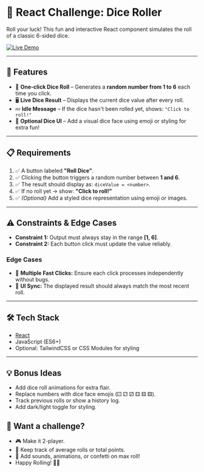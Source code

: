 # 🎲 React Challenge: Dice Roller

Roll your luck! This fun and interactive React component simulates the roll of a classic 6-sided dice.

[![Live Demo](https://img.shields.io/badge/Live%20Demo-Click%20Here-brightgreen?style=for-the-badge&logo=vercel)](https://your-live-demo-link.netlify.app/) 

---

## 🚀 Features

- 🎯 **One-click Dice Roll** – Generates a **random number from 1 to 6** each time you click.
- 🖥️ **Live Dice Result** – Displays the current dice value after every roll.
- 💤 **Idle Message** – If the dice hasn't been rolled yet, shows: `"Click to roll!"`
- 🎲 **Optional Dice UI** – Add a visual dice face using emoji or styling for extra fun!

---

## 📋 Requirements

1. ✅ A button labeled **"Roll Dice"**.
2. ✅ Clicking the button triggers a random number between **1 and 6**.
3. ✅ The result should display as: `diceValue = <number>`.
4. ✅ If no roll yet → show: **"Click to roll!"**
5. ✅ *(Optional)* Add a styled dice representation using emoji or images.

---

## ⚠️ Constraints & Edge Cases

- **Constraint 1:** Output must always stay in the range **[1, 6]**.
- **Constraint 2:** Each button click must update the value reliably.

### Edge Cases

- 🔁 **Multiple Fast Clicks:** Ensure each click processes independently without bugs.
- 🧩 **UI Sync:** The displayed result should always match the most recent roll.

---

## 🛠️ Tech Stack

- [React](https://reactjs.org/)
- JavaScript (ES6+)
- Optional: TailwindCSS or CSS Modules for styling

---
## 💡 Bonus Ideas

- Add dice roll animations for extra flair.
- Replace numbers with dice face emojis (⚀ ⚁ ⚂ ⚃ ⚄ ⚅).
- Track previous rolls or show a history log.
- Add dark/light toggle for styling.

## 🧪 Want a challenge?



- 🎮 Make it 2-player.
- 🧠 Keep track of average rolls or total points.
- 🎉 Add sounds, animations, or confetti on max roll!
- Happy Rolling! 🎲✨
